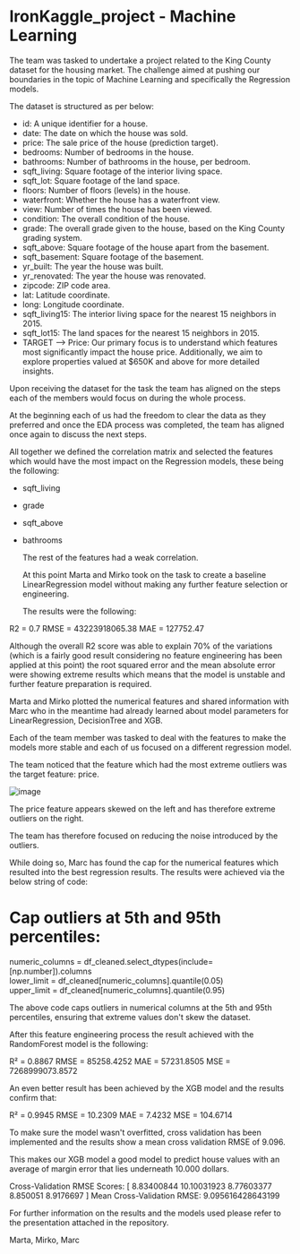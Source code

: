 # IronKaggle_project - Machine Learning

The team was tasked to undertake a project related to the King County dataset for the housing market.
The challenge aimed at pushing our boundaries in the topic of Machine Learning and specifically the Regression models.

The dataset is structured as per below:

- id: A unique identifier for a house.
- date: The date on which the house was sold.
- price: The sale price of the house (prediction target).
- bedrooms: Number of bedrooms in the house.
- bathrooms: Number of bathrooms in the house, per bedroom.
- sqft_living: Square footage of the interior living space.
- sqft_lot: Square footage of the land space.
- floors: Number of floors (levels) in the house.
- waterfront: Whether the house has a waterfront view.
- view: Number of times the house has been viewed.
- condition: The overall condition of the house.
- grade: The overall grade given to the house, based on the King County grading system.
- sqft_above: Square footage of the house apart from the basement.
- sqft_basement: Square footage of the basement.
- yr_built: The year the house was built.
- yr_renovated: The year the house was renovated.
- zipcode: ZIP code area.
- lat: Latitude coordinate.
- long: Longitude coordinate.
- sqft_living15: The interior living space for the nearest 15 neighbors in 2015.
- sqft_lot15: The land spaces for the nearest 15 neighbors in 2015.
- TARGET --> Price: Our primary focus is to understand which features most significantly impact the house price. Additionally, we aim to explore properties valued at $650K and above for more detailed insights.

Upon receiving the dataset for the task the team has aligned on the steps each of the members would focus on during the whole process.

At the beginning each of us had the freedom to clear the data as they preferred and once the EDA process was completed, the team has aligned once again to discuss the next steps.

All together we defined the correlation matrix and selected the features which would have the most impact on the Regression models, these being the following:

- sqft_living
- grade
- sqft_above
- bathrooms

  The rest of the features had a weak correlation.

  At this point Marta and Mirko took on the task to create a baseline LinearRegression model without making any further feature selection or engineering.

  The results were the following:

R2 =  0.7
RMSE =  43223918065.38
MAE =  127752.47

Although the overall R2 score was able to explain 70% of the variations (which is a fairly good result considering no feature engineering has been applied at this point) the root squared error and the mean absolute error were showing extreme results which means that the model is unstable and further feature preparation is required.

Marta and Mirko plotted the numerical features and shared information with Marc who in the meantime had already learned about model parameters for LinearRegression, DecisionTree and XGB.

Each of the team member was tasked to deal with the features to make the models more stable and each of us focused on a different regression model.

The team noticed that the feature which had the most extreme outliers was the target feature: price.

![image](https://github.com/user-attachments/assets/f6852e05-fd3e-4968-97a1-00afa266a5c1)

The price feature appears skewed on the left and has therefore extreme outliers on the right.

The team has therefore focused on reducing the noise introduced by the outliers.

While doing so, Marc has found the cap for the numerical features which resulted into the best regression results.
The results were achieved via the below string of code:

# Cap outliers at 5th and 95th percentiles:
numeric_columns = df_cleaned.select_dtypes(include=[np.number]).columns  
lower_limit = df_cleaned[numeric_columns].quantile(0.05)  
upper_limit = df_cleaned[numeric_columns].quantile(0.95) 

The above code caps outliers in numerical columns at the 5th and 95th percentiles, ensuring that extreme values don't skew the dataset.

After this feature engineering process the result achieved with the RandomForest model is the following:

R² = 0.8867
RMSE = 85258.4252
MAE = 57231.8505
MSE = 7268999073.8572
  


An even better result has been achieved by the XGB model and the results confirm that:

R² = 0.9945
RMSE = 10.2309
MAE = 7.4232
MSE = 104.6714

To make sure the model wasn't overfitted, cross validation has been implemented and the results show a mean cross validation RMSE of 9.096.

This makes our XGB model a good model to predict house values with an average of margin error that lies underneath 10.000 dollars.

Cross-Validation RMSE Scores: [ 8.83400844 10.10031923  8.77603377  8.850051    8.9176697 ]
Mean Cross-Validation RMSE: 9.095616428643199

For further information on the results and the models used please refer to the presentation attached in the repository.

Marta, Mirko, Marc

 
